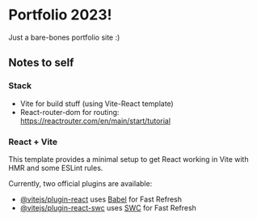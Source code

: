 # Portfolio 2023!

Just a bare-bones portfolio site :)

## Notes to self

### Stack

- Vite for build stuff (using Vite-React template)
- React-router-dom for routing: https://reactrouter.com/en/main/start/tutorial

### React + Vite

This template provides a minimal setup to get React working in Vite with HMR and some ESLint rules.

Currently, two official plugins are available:

- [@vitejs/plugin-react](https://github.com/vitejs/vite-plugin-react/blob/main/packages/plugin-react/README.md) uses [Babel](https://babeljs.io/) for Fast Refresh
- [@vitejs/plugin-react-swc](https://github.com/vitejs/vite-plugin-react-swc) uses [SWC](https://swc.rs/) for Fast Refresh
